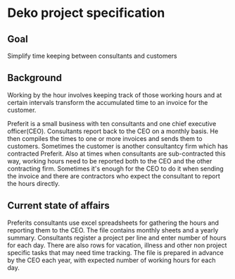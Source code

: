

# Deko project specification

## Goal

Simplify time keeping between consultants and
customers

## Background

Working by the hour involves keeping track of
those working hours and at certain intervals transform the
accumulated time to an invoice for the customer.

Preferit is a small business with ten consultants and one
chief executive officer(CEO). Consultants report back to the
CEO on a monthly basis. He then compiles the times to one or
more invoices and sends them to customers. Sometimes the
customer is another consultantcy firm which has contracted
Preferit. Also at times when consultants are sub-contracted
this way, working hours need to be reported both to the CEO
and the other contracting firm. Sometimes it's enough for the
CEO to do it when sending the invoice and there are
contractors who expect the consultant to report the hours
directly.

## Current state of affairs

Preferits consultants use excel spreadsheets for gathering
the hours and reporting them to the CEO. The file contains
monthly sheets and a yearly summary. Consultants register a
project per line and enter number of hours for each day. There
are also rows for vacation, illness and other non project
specific tasks that may need time tracking. The file is
prepared in advance by the CEO each year, with expected number
of working hours for each day.


